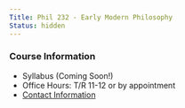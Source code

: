 ```yaml
---
Title: Phil 232 - Early Modern Philosophy
Status: hidden
---
```


### Course Information

<!-- - [Syllabus]({filename}/pdfs/phil232/ModernSyllabus.pdf) -->
- Syllabus (Coming Soon!)
- Office Hours: T/R 11-12 or by appointment
- [Contact Information]({filename}/pages/Contact.md)

<!-- - [Assignments]({filename}/pages/phil232/phil232Assignments.md) -->
<!--     - [Tentative assignment -->
<!--       calendar](https://www.dropbox.com/s/sqzw1xvm5psvknm/ModernCal.pdf) -->
<!--       (this calendar is subject to change!) -->
<!--     - [Paper Topics]({filename}/pages/phil232/phil232PaperTopics.md) -->
<!--         - [Writing a Thesis Statement](https://www.dropbox.com/s/lyods0bt22x8u6l/ThesisOverview.pdf) -->
<!--         - [Paper Structure](https://www.dropbox.com/s/eaggc570nfu6nqa/PaperStructure.pdf) -->

